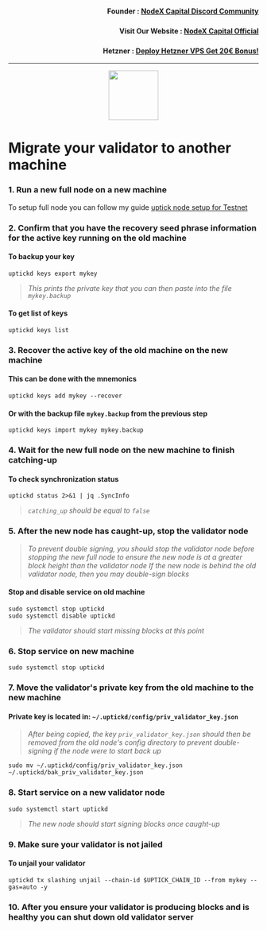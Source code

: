 <h3><p style="font-size:14px" align="right">Founder :
<a href="https://discord.gg/nodexcapital" target="_blank">NodeX Capital Discord Community</a></p></h3>
<h3><p style="font-size:14px" align="right">Visit Our Website :
<a href="https://discord.gg/nodexcapital" target="_blank">NodeX Capital Official</a></p></h3>
<h3><p style="font-size:14px" align="right">Hetzner :
<a href="https://hetzner.cloud/?ref=bMTVi7dcwSgA" target="_blank">Deploy Hetzner VPS Get 20€ Bonus!</a></h3>
<hr>

<p align="center">
  <img height="100" height="auto" src="https://user-images.githubusercontent.com/50621007/171044333-016e348d-1d96-4d00-8dce-f7de45aa9f84.png">
</p>

# Migrate your validator to another machine

### 1. Run a new full node on a new machine
To setup full node you can follow my guide [uptick node setup for Testnet](https://github.com/kj89/testnet_manuals/blob/main/uptick/README.md)

### 2. Confirm that you have the recovery seed phrase information for the active key running on the old machine

#### To backup your key
```
uptickd keys export mykey
```
> _This prints the private key that you can then paste into the file `mykey.backup`_

#### To get list of keys
```
uptickd keys list
```

### 3. Recover the active key of the old machine on the new machine

#### This can be done with the mnemonics
```
uptickd keys add mykey --recover
```

#### Or with the backup file `mykey.backup` from the previous step
```
uptickd keys import mykey mykey.backup
```

### 4. Wait for the new full node on the new machine to finish catching-up

#### To check synchronization status
```
uptickd status 2>&1 | jq .SyncInfo
```
> _`catching_up` should be equal to `false`_

### 5. After the new node has caught-up, stop the validator node

> _To prevent double signing, you should stop the validator node before stopping the new full node to ensure the new node is at a greater block height than the validator node_
> _If the new node is behind the old validator node, then you may double-sign blocks_

#### Stop and disable service on old machine
```
sudo systemctl stop uptickd
sudo systemctl disable uptickd
```
> _The validator should start missing blocks at this point_

### 6. Stop service on new machine
```
sudo systemctl stop uptickd
```

### 7. Move the validator's private key from the old machine to the new machine
#### Private key is located in: `~/.uptickd/config/priv_validator_key.json`

> _After being copied, the key `priv_validator_key.json` should then be removed from the old node's config directory to prevent double-signing if the node were to start back up_
```
sudo mv ~/.uptickd/config/priv_validator_key.json ~/.uptickd/bak_priv_validator_key.json
```

### 8. Start service on a new validator node
```
sudo systemctl start uptickd
```
> _The new node should start signing blocks once caught-up_

### 9. Make sure your validator is not jailed
#### To unjail your validator
```
uptickd tx slashing unjail --chain-id $UPTICK_CHAIN_ID --from mykey --gas=auto -y
```

### 10. After you ensure your validator is producing blocks and is healthy you can shut down old validator server
